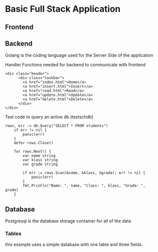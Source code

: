 # Basic Full Stack Application

## Frontend

## Backend

Golang is the coding language used for the Server Side of the application

Handler Functions needed for backend to communicate with frontend

```
<div class="header">
      <div class="taskbar">
        <a href="index.html">Home</a>
        <a href="insert.html">Insert</a>
        <a href="read.html">Read</a>
        <a href="update.html">Update</a>
        <a href="delete.html">Delete</a>
      </div>
</div>
```

Test code to query an active db (testschdb)

```
rows, err := db.Query("SELECT * FROM students")
	if err != nil {
		panic(err)
	}
	defer rows.Close()

	for rows.Next() {
		var name string
		var klass string
		var grade string

		if err := rows.Scan(&name, &klass, &grade); err != nil {
			panic(err)
		}
		fmt.Println("Name: ", name, "Class: ", klass, "Grade: ", grade)
	}
```

## Database

Postgresql is the database storage container for all of the data

### Tables

this example uses a simple database with one table and three fields.
